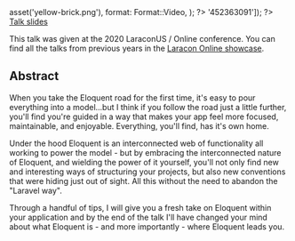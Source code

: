 <?php

use TiMacDonald\Website\Format;
use TiMacDonald\Website\Page;

/**
 * Props.
 *
 * @var string $projectBase
 * @var \TiMacDonald\Website\Request $request
 * @var \TiMacDonald\Website\Url $url
 * @var (callable(string): void) $e
 * @var \TiMacDonald\Website\Markdown $markdown
 * @var \TiMacDonald\Website\Collection $collection
 */

// ...

$page = Page::fromPost(
    file: __FILE__,
    title: 'Follow the Eloquent road',
    description: "Conference talk given at the 2020 LaraconUS / Online conference. Come for a journey as I show you down the path I've taken along the Eloquent road.",
    date: new DateTimeImmutable('@1613947760', new DateTimeZone('Australia/Melbourne')),
    image: $url->asset('yellow-brick.png'),
    format: Format::Video,
);

?>

<?php $template('vimeo', ['id' => '452363091']); ?>

<div class="text-center mt-4">
    <a href="<?php $e($url->to('talks/follow-the-eloquent-road')); ?>">
        Talk slides
    </a>
</div>

This talk was given at the 2020 LaraconUS / Online conference. You can find all the talks from previous years in the [Laracon Online showcase](https://vimeo.com/showcase/laracononline).

## Abstract

When you take the Eloquent road for the first time, it's easy to pour everything into a model...but I think if you follow the road just a little further, you'll find you're guided in a way that makes your app feel more focused, maintainable, and enjoyable. Everything, you'll find, has it's own home.

Under the hood Eloquent is an interconnected web of functionality all working to power the model - but by embracing the interconnected nature of Eloquent, and wielding the power of it yourself, you'll not only find new and interesting ways of structuring your projects, but also new conventions that were hiding just out of sight. All this without the need to abandon the "Laravel way".

Through a handful of tips, I will give you a fresh take on Eloquent within your application and by the end of the talk I'll have changed your mind about what Eloquent is - and more importantly - where Eloquent leads you.
